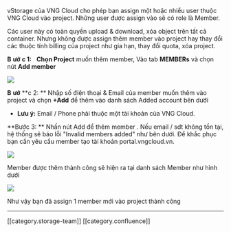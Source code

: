 vStorage của VNG Cloud cho phép bạn assign một hoặc nhiều user thuộc VNG Cloud vào project. Những user được assign vào sẽ có role là Member. 

Các user này có toàn quyền upload & download, xóa object trên tất cả container. Nhưng không được assign thêm member vào project hay thay đổi các thuộc tính billing của project như gia hạn, thay đổi quota, xóa project. 

 **B**  **ướ**  **c 1:**   **Chọn Project**  muốn thêm member, Vào tab  **MEMBERs**  và chọn nút  **Add member** 

![](images/storage/image2020-4-6_10-10-35.png)

 **B**  **ướ**  **c 2: ** Nhập số điện thoại & Email của member muốn thêm vào project và chọn  **+Add** để thêm vào danh sách Added account bên dưới




*  **Lưu ý:**  Email / Phone phải thuộc một tài khoản của VNG Cloud.

 **Bước 3: ** Nhấn nút Add để thêm member . Nếu email / sdt không tồn tại, hệ thống sẽ báo lỗi "Invalid members added" như bên dưới. Để khắc phục bạn cần yêu cầu member tạo tài khoản portal.vngcloud.vn. 

![](images/storage/image2020-4-6_12-25-51.png)

Member được thêm thành công sẽ hiện ra tại danh sách Member như hình dưới 

![](images/storage/image2020-4-6_12-28-15.png)

Như vậy bạn đã assign 1 member mới vào project thành công





*****

[[category.storage-team]] 
[[category.confluence]] 
